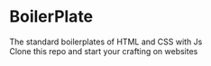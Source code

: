 # BoilerPlate
The standard boilerplates of HTML and CSS with Js <br>
Clone this repo and start your crafting on websites
